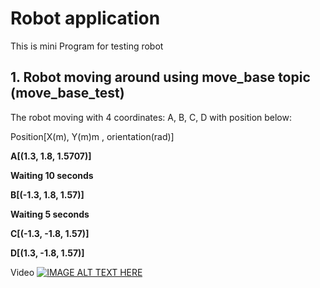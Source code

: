 # Robot application
This is mini Program for testing robot
## 1. Robot moving around using move_base topic (move_base_test)

The robot moving with 4 coordinates: A, B, C, D with position below:

Position[X(m), Y(m)m , orientation(rad)]

**A[(1.3, 1.8, 1.5707)]**

**Waiting 10 seconds**

**B[(-1.3, 1.8, 1.57)]**

**Waiting 5 seconds**

**C[(-1.3, -1.8, 1.57)]**

**D[(1.3, -1.8, 1.57)]**

Video
[![IMAGE ALT TEXT HERE](https://img.youtube.com/vi/s25tlwykFlM/maxresdefault.jpg)](https://www.youtube.com/watch?v=s25tlwykFlM)
